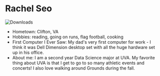 # Rachel Seo

![Downloads](myphoto.heic)

- Hometown: Clifton, VA
- Hobbies: reading, going on runs, flag football, cooking
- First Computer I Ever Saw: My dad's very first computer for work - I think it was Dell Dimension desktop set with all the huge hardware set up in his office.
- About me: I am a second year Data Science major at UVA. My favorite thing about UVA is that I get to go to so many athletic events and concerts! I also love walking around Grounds during the fall.


